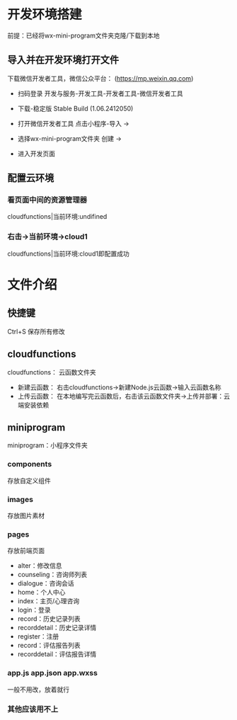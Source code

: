 # 开发环境搭建

前提：已经将wx-mini-program文件夹克隆/下载到本地

## 导入并在开发环境打开文件

下载微信开发者工具，微信公众平台：
(https://mp.weixin.qq.com)

- 扫码登录  开发与服务-开发工具-开发者工具-微信开发者工具

- 下载-稳定版 Stable Build (1.06.2412050)

- 打开微信开发者工具  点击小程序-导入 ->

- 选择wx-mini-program文件夹   创建 ->

- 进入开发页面

## 配置云环境

### 看页面中间的资源管理器
cloudfunctions|当前环境:undifined
### 右击->当前环境->cloud1
cloudfunctions|当前环境:cloud1即配置成功

# 文件介绍

## 快捷键

Ctrl+S 保存所有修改

## cloudfunctions

cloudfunctions： 云函数文件夹

- 新建云函数： 右击cloudfunctions->新建Node.js云函数->输入云函数名称
- 上传云函数： 在本地编写完云函数后，右击该云函数文件夹->上传并部署：云端安装依赖

## miniprogram

miniprogram：小程序文件夹

### components

存放自定义组件

### images

存放图片素材

### pages

存放前端页面

- alter：修改信息
- counseling：咨询师列表
- dialogue：咨询会话
- home：个人中心
- index：主页/心理咨询
- login：登录
- record：历史记录列表
- recorddetail：历史记录详情
- register：注册
- record：评估报告列表
- recorddetail：评估报告详情

### app.js app.json app.wxss

一般不用改，放着就行

### 其他应该用不上


